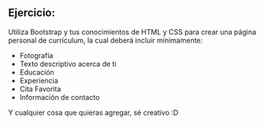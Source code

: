 ## Ejercicio:

Utiliza Bootstrap y tus conocimientos de HTML y CSS para crear una página personal de currículum, la cual deberá incluir mínimamente:
- Fotografía
- Texto descriptivo acerca de ti
- Educación
- Experiencia
- Cita Favorita
- Información de contacto

Y cualquier cosa que quieras agregar, sé creativo :D
